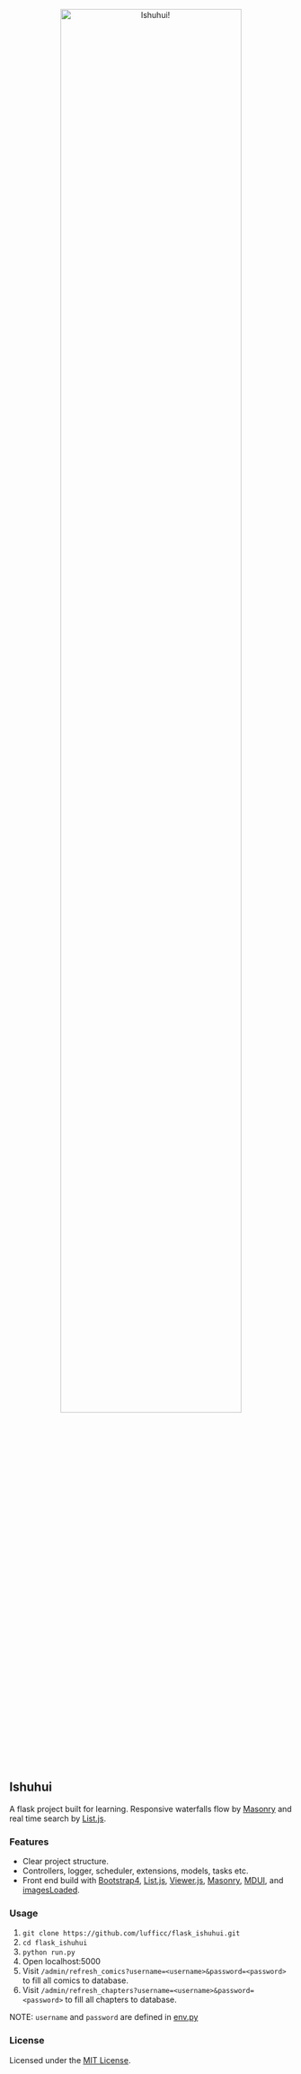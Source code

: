 <p align="center">
  <img src="https://i.loli.net/2017/08/27/59a2ca890206c.gif" style="width:80%" alt="Ishuhui!"/>
</p>

## Ishuhui

A flask project built for learning. Responsive waterfalls flow by [Masonry](https://masonry.desandro.com/) 
and real time search by [List.js](http://listjs.com).

### Features

* Clear project structure.
* Controllers, logger, scheduler, extensions, models, tasks etc.
* Front end build with [Bootstrap4](https://github.com/twbs/bootstrap), [List.js](http://listjs.com), [Viewer.js](https://fengyuanchen.github.io/viewerjs/), [Masonry](https://masonry.desandro.com/), [MDUI](https://www.mdui.org/), and [imagesLoaded](https://imagesloaded.desandro.com/).

### Usage

1. `git clone https://github.com/lufficc/flask_ishuhui.git`
1. `cd flask_ishuhui`
1. `python run.py`
1. Open localhost:5000
1. Visit `/admin/refresh_comics?username=<username>&password=<password>` to fill all comics to database.
1. Visit `/admin/refresh_chapters?username=<username>&password=<password>` to fill all chapters to database.

NOTE: `username` and `password` are defined in [env.py](env.py)

### License

Licensed under the [MIT License](http://kbrsh.github.io/license).